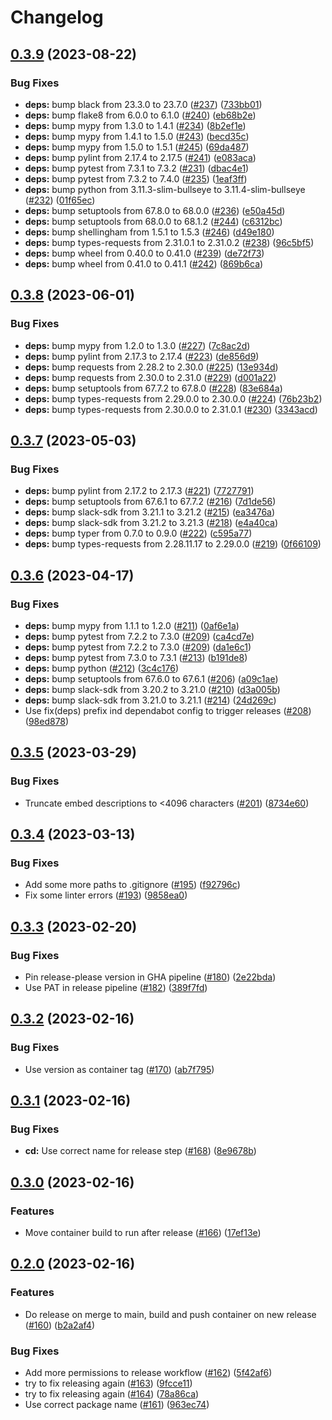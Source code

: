# Changelog

## [0.3.9](https://github.com/juissi-t/in-game-messages/compare/v0.3.8...v0.3.9) (2023-08-22)


### Bug Fixes

* **deps:** bump black from 23.3.0 to 23.7.0 ([#237](https://github.com/juissi-t/in-game-messages/issues/237)) ([733bb01](https://github.com/juissi-t/in-game-messages/commit/733bb019529382de51bb27f5089bbac8b56168a7))
* **deps:** bump flake8 from 6.0.0 to 6.1.0 ([#240](https://github.com/juissi-t/in-game-messages/issues/240)) ([eb68b2e](https://github.com/juissi-t/in-game-messages/commit/eb68b2ef5878c1b6a061b54530ee9848470414d1))
* **deps:** bump mypy from 1.3.0 to 1.4.1 ([#234](https://github.com/juissi-t/in-game-messages/issues/234)) ([8b2ef1e](https://github.com/juissi-t/in-game-messages/commit/8b2ef1ef59a3008f0d1224b9833f4f8eef7b2800))
* **deps:** bump mypy from 1.4.1 to 1.5.0 ([#243](https://github.com/juissi-t/in-game-messages/issues/243)) ([becd35c](https://github.com/juissi-t/in-game-messages/commit/becd35c48faf53f3a987417753b6a2d505ad800e))
* **deps:** bump mypy from 1.5.0 to 1.5.1 ([#245](https://github.com/juissi-t/in-game-messages/issues/245)) ([69da487](https://github.com/juissi-t/in-game-messages/commit/69da4875b499311a7810ccaad946ae390ffaab7d))
* **deps:** bump pylint from 2.17.4 to 2.17.5 ([#241](https://github.com/juissi-t/in-game-messages/issues/241)) ([e083aca](https://github.com/juissi-t/in-game-messages/commit/e083aca9adaa644fffa2f3bdeba9f1d5f69644e6))
* **deps:** bump pytest from 7.3.1 to 7.3.2 ([#231](https://github.com/juissi-t/in-game-messages/issues/231)) ([dbac4e1](https://github.com/juissi-t/in-game-messages/commit/dbac4e1bfa27dc863a57519b8a49a9a6c8566973))
* **deps:** bump pytest from 7.3.2 to 7.4.0 ([#235](https://github.com/juissi-t/in-game-messages/issues/235)) ([1eaf3ff](https://github.com/juissi-t/in-game-messages/commit/1eaf3ff3f05ad985d1cedc4cdfbf279f9650961d))
* **deps:** bump python from 3.11.3-slim-bullseye to 3.11.4-slim-bullseye ([#232](https://github.com/juissi-t/in-game-messages/issues/232)) ([01f65ec](https://github.com/juissi-t/in-game-messages/commit/01f65ecbb869eb3e853f34b61152eddbea675e83))
* **deps:** bump setuptools from 67.8.0 to 68.0.0 ([#236](https://github.com/juissi-t/in-game-messages/issues/236)) ([e50a45d](https://github.com/juissi-t/in-game-messages/commit/e50a45dc50640b6266ec0669e9a97bb99cacc025))
* **deps:** bump setuptools from 68.0.0 to 68.1.2 ([#244](https://github.com/juissi-t/in-game-messages/issues/244)) ([c6312bc](https://github.com/juissi-t/in-game-messages/commit/c6312bcfdd29ff5f128c1b9ada83c424c8ffc402))
* **deps:** bump shellingham from 1.5.1 to 1.5.3 ([#246](https://github.com/juissi-t/in-game-messages/issues/246)) ([d49e180](https://github.com/juissi-t/in-game-messages/commit/d49e180c95f6c51e3720e28ce0258c1163a2eb3d))
* **deps:** bump types-requests from 2.31.0.1 to 2.31.0.2 ([#238](https://github.com/juissi-t/in-game-messages/issues/238)) ([96c5bf5](https://github.com/juissi-t/in-game-messages/commit/96c5bf5bb51cf490bada16fd1d546cc9e5317fc4))
* **deps:** bump wheel from 0.40.0 to 0.41.0 ([#239](https://github.com/juissi-t/in-game-messages/issues/239)) ([de72f73](https://github.com/juissi-t/in-game-messages/commit/de72f73c18d4ca97d66e97c2fdc708f5bcd92c2b))
* **deps:** bump wheel from 0.41.0 to 0.41.1 ([#242](https://github.com/juissi-t/in-game-messages/issues/242)) ([869b6ca](https://github.com/juissi-t/in-game-messages/commit/869b6cad1b81b8ce7722407424ab58f8b7a04bd0))

## [0.3.8](https://github.com/juissi-t/in-game-messages/compare/v0.3.7...v0.3.8) (2023-06-01)


### Bug Fixes

* **deps:** bump mypy from 1.2.0 to 1.3.0 ([#227](https://github.com/juissi-t/in-game-messages/issues/227)) ([7c8ac2d](https://github.com/juissi-t/in-game-messages/commit/7c8ac2dffd8da1dc04a06a1a5c4ad4df3d7faa75))
* **deps:** bump pylint from 2.17.3 to 2.17.4 ([#223](https://github.com/juissi-t/in-game-messages/issues/223)) ([de856d9](https://github.com/juissi-t/in-game-messages/commit/de856d95dc285efe509ccbaf869efd06f6ae5a48))
* **deps:** bump requests from 2.28.2 to 2.30.0 ([#225](https://github.com/juissi-t/in-game-messages/issues/225)) ([13e934d](https://github.com/juissi-t/in-game-messages/commit/13e934d84e334cd0c8b931321d10aa0d97e7608c))
* **deps:** bump requests from 2.30.0 to 2.31.0 ([#229](https://github.com/juissi-t/in-game-messages/issues/229)) ([d001a22](https://github.com/juissi-t/in-game-messages/commit/d001a22c9b86315ea8451d8307e580148a061e10))
* **deps:** bump setuptools from 67.7.2 to 67.8.0 ([#228](https://github.com/juissi-t/in-game-messages/issues/228)) ([83e684a](https://github.com/juissi-t/in-game-messages/commit/83e684a75daf1f3926304a678203c0aeeec3ca65))
* **deps:** bump types-requests from 2.29.0.0 to 2.30.0.0 ([#224](https://github.com/juissi-t/in-game-messages/issues/224)) ([76b23b2](https://github.com/juissi-t/in-game-messages/commit/76b23b2d6967eba44dce8306e182863534fbefb5))
* **deps:** bump types-requests from 2.30.0.0 to 2.31.0.1 ([#230](https://github.com/juissi-t/in-game-messages/issues/230)) ([3343acd](https://github.com/juissi-t/in-game-messages/commit/3343acd8adaab5c1e9b3b2d7bd21dcd6bc869d34))

## [0.3.7](https://github.com/juissi-t/in-game-messages/compare/v0.3.6...v0.3.7) (2023-05-03)


### Bug Fixes

* **deps:** bump pylint from 2.17.2 to 2.17.3 ([#221](https://github.com/juissi-t/in-game-messages/issues/221)) ([7727791](https://github.com/juissi-t/in-game-messages/commit/772779137c1056b46632c4851d13b46fec45bcca))
* **deps:** bump setuptools from 67.6.1 to 67.7.2 ([#216](https://github.com/juissi-t/in-game-messages/issues/216)) ([7d1de56](https://github.com/juissi-t/in-game-messages/commit/7d1de562c46777d3bd97cf1d403e11ac75b63411))
* **deps:** bump slack-sdk from 3.21.1 to 3.21.2 ([#215](https://github.com/juissi-t/in-game-messages/issues/215)) ([ea3476a](https://github.com/juissi-t/in-game-messages/commit/ea3476a07ddcc4d31f17092debd53bc80f12ab4d))
* **deps:** bump slack-sdk from 3.21.2 to 3.21.3 ([#218](https://github.com/juissi-t/in-game-messages/issues/218)) ([e4a40ca](https://github.com/juissi-t/in-game-messages/commit/e4a40cad7b950a1732218b1d9c27968afe29ec0d))
* **deps:** bump typer from 0.7.0 to 0.9.0 ([#222](https://github.com/juissi-t/in-game-messages/issues/222)) ([c595a77](https://github.com/juissi-t/in-game-messages/commit/c595a7712e608989fd93ba3281192ed87b9676da))
* **deps:** bump types-requests from 2.28.11.17 to 2.29.0.0 ([#219](https://github.com/juissi-t/in-game-messages/issues/219)) ([0f66109](https://github.com/juissi-t/in-game-messages/commit/0f661091762b0943c223894c49d807a9eb0e1788))

## [0.3.6](https://github.com/juissi-t/in-game-messages/compare/v0.3.5...v0.3.6) (2023-04-17)


### Bug Fixes

* **deps:** bump mypy from 1.1.1 to 1.2.0 ([#211](https://github.com/juissi-t/in-game-messages/issues/211)) ([0af6e1a](https://github.com/juissi-t/in-game-messages/commit/0af6e1a5364da53f68a4ad016a34522f87afb7e5))
* **deps:** bump pytest from 7.2.2 to 7.3.0 ([#209](https://github.com/juissi-t/in-game-messages/issues/209)) ([ca4cd7e](https://github.com/juissi-t/in-game-messages/commit/ca4cd7e1a772b33b2be58eca0123e9b397871fa0))
* **deps:** bump pytest from 7.2.2 to 7.3.0 ([#209](https://github.com/juissi-t/in-game-messages/issues/209)) ([da1e6c1](https://github.com/juissi-t/in-game-messages/commit/da1e6c16beb41d3cd1291230044130fd1e222bea))
* **deps:** bump pytest from 7.3.0 to 7.3.1 ([#213](https://github.com/juissi-t/in-game-messages/issues/213)) ([b191de8](https://github.com/juissi-t/in-game-messages/commit/b191de8295cab16c81c89abeb7c0ee62ded40205))
* **deps:** bump python ([#212](https://github.com/juissi-t/in-game-messages/issues/212)) ([3c4c176](https://github.com/juissi-t/in-game-messages/commit/3c4c17694c3d51d3532daf6ab44d66c33f77bd61))
* **deps:** bump setuptools from 67.6.0 to 67.6.1 ([#206](https://github.com/juissi-t/in-game-messages/issues/206)) ([a09c1ae](https://github.com/juissi-t/in-game-messages/commit/a09c1aecbd9a9904f246231a269bde850dccc9ac))
* **deps:** bump slack-sdk from 3.20.2 to 3.21.0 ([#210](https://github.com/juissi-t/in-game-messages/issues/210)) ([d3a005b](https://github.com/juissi-t/in-game-messages/commit/d3a005bd0d9ea75ec599476ebc1a12a0ec691728))
* **deps:** bump slack-sdk from 3.21.0 to 3.21.1 ([#214](https://github.com/juissi-t/in-game-messages/issues/214)) ([24d269c](https://github.com/juissi-t/in-game-messages/commit/24d269cd0df49f075e741dfacc5fb8cac6a89a23))
* Use fix(deps) prefix ind dependabot config to trigger releases ([#208](https://github.com/juissi-t/in-game-messages/issues/208)) ([98ed878](https://github.com/juissi-t/in-game-messages/commit/98ed87856e77a0eaf6571704d24ebbc3af7cbaca))

## [0.3.5](https://github.com/juissi-t/in-game-messages/compare/v0.3.4...v0.3.5) (2023-03-29)


### Bug Fixes

* Truncate embed descriptions to &lt;4096 characters ([#201](https://github.com/juissi-t/in-game-messages/issues/201)) ([8734e60](https://github.com/juissi-t/in-game-messages/commit/8734e602932288859637f2d2151fc72cfc04b6fd))

## [0.3.4](https://github.com/juissi-t/in-game-messages/compare/v0.3.3...v0.3.4) (2023-03-13)


### Bug Fixes

* Add some more paths to .gitignore ([#195](https://github.com/juissi-t/in-game-messages/issues/195)) ([f92796c](https://github.com/juissi-t/in-game-messages/commit/f92796c5ad18fa899ea1ad21cb7a4d6d35dc8acc))
* Fix some linter errors ([#193](https://github.com/juissi-t/in-game-messages/issues/193)) ([9858ea0](https://github.com/juissi-t/in-game-messages/commit/9858ea03f96bf98aa1f96d73542e102416cee11d))

## [0.3.3](https://github.com/juissi-t/in-game-messages/compare/v0.3.2...v0.3.3) (2023-02-20)


### Bug Fixes

* Pin release-please version in GHA pipeline ([#180](https://github.com/juissi-t/in-game-messages/issues/180)) ([2e22bda](https://github.com/juissi-t/in-game-messages/commit/2e22bdafad715d3fbf06bc230fedaf07a45913f7))
* Use PAT in release pipeline ([#182](https://github.com/juissi-t/in-game-messages/issues/182)) ([389f7fd](https://github.com/juissi-t/in-game-messages/commit/389f7fd9bcb9566ca857931fd491f3697e0553a2))

## [0.3.2](https://github.com/juissi-t/in-game-messages/compare/v0.3.1...v0.3.2) (2023-02-16)


### Bug Fixes

* Use version as container tag ([#170](https://github.com/juissi-t/in-game-messages/issues/170)) ([ab7f795](https://github.com/juissi-t/in-game-messages/commit/ab7f795ce115d77f2fdddbd400a9e72f86d9ee8a))

## [0.3.1](https://github.com/juissi-t/in-game-messages/compare/v0.3.0...v0.3.1) (2023-02-16)


### Bug Fixes

* **cd:** Use correct name for release step ([#168](https://github.com/juissi-t/in-game-messages/issues/168)) ([8e9678b](https://github.com/juissi-t/in-game-messages/commit/8e9678b07d5ec710fb42849b3e4935e88a721796))

## [0.3.0](https://github.com/juissi-t/in-game-messages/compare/v0.2.0...v0.3.0) (2023-02-16)


### Features

* Move container build to run after release ([#166](https://github.com/juissi-t/in-game-messages/issues/166)) ([17ef13e](https://github.com/juissi-t/in-game-messages/commit/17ef13ead3bc63176c0de444869b31cf0df42a5e))

## [0.2.0](https://github.com/juissi-t/in-game-messages/compare/0.1.0...v0.2.0) (2023-02-16)


### Features

* Do release on merge to main, build and push container on new release ([#160](https://github.com/juissi-t/in-game-messages/issues/160)) ([b2a2af4](https://github.com/juissi-t/in-game-messages/commit/b2a2af4667c151ee2536327fb72a1d43e71766b6))


### Bug Fixes

* Add more permissions to release workflow ([#162](https://github.com/juissi-t/in-game-messages/issues/162)) ([5f42af6](https://github.com/juissi-t/in-game-messages/commit/5f42af662eb3bcff71f0daede4794b6c7fa8be34))
* try to fix releasing again ([#163](https://github.com/juissi-t/in-game-messages/issues/163)) ([9fcce11](https://github.com/juissi-t/in-game-messages/commit/9fcce110849757b12ad11398dfbc48aacaba7002))
* try to fix releasing again ([#164](https://github.com/juissi-t/in-game-messages/issues/164)) ([78a86ca](https://github.com/juissi-t/in-game-messages/commit/78a86ca15eb7a7adce384d73f9d4790f29adc6e9))
* Use correct package name ([#161](https://github.com/juissi-t/in-game-messages/issues/161)) ([963ec74](https://github.com/juissi-t/in-game-messages/commit/963ec7494ddd09d3f4f294161ed9fc853df2cb57))
